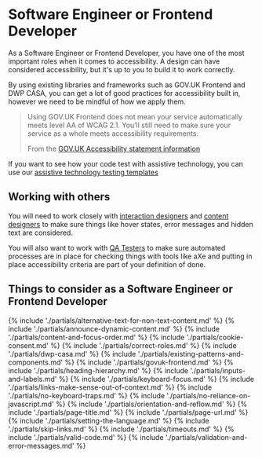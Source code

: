 # Software Engineer or Frontend Developer

As a Software Engineer or Frontend Developer, you have one of the most important roles when it comes to accessibility. A design can have considered accessibility, but it's up to you to build it to work correctly.

By using existing libraries and frameworks such as GOV.UK Frontend and DWP CASA, you can get a lot of good practices for accessibility built in, however we need to be mindful of how we apply them.

<blockquote class="govuk-inset-text">
  Using GOV.UK Frontend does not mean your service automatically meets level AA of WCAG 2.1. You’ll still need to make sure your service as a whole meets accessibility requirements.

  From the [GOV.UK Accessibility statement information](https://design-system.service.gov.uk/accessibility/#using-the-design-system-and-frontend-in-your-service)
</blockquote>

If you want to see how your code test with assistive technology, you can use our [assistive technology testing templates](/tools-and-resources/assistive-technology-testing)

## Working with others

You will need to work closely with [interaction designers](/guidance-for-your-job-role/interaction-designer) and [content designers](/guidance-for-your-job-role/content-designer) to make sure things like hover states, error messages and hidden text are considered.

You will also want to work with [QA Testers](/guidance-for-your-job-role/qa-tester) to make sure automated processes are in place for checking things with tools like aXe and putting in place accessibility criteria are part of your definition of done.

<h2>Things to consider <span class="govuk-visually-hidden">as a Software Engineer or Frontend Developer</span></h2>

{% include './partials/alternative-text-for-non-text-content.md' %}
{% include './partials/announce-dynamic-content.md' %}
{% include './partials/content-and-focus-order.md' %}
{% include './partials/cookie-consent.md' %}
{% include './partials/correct-roles.md' %}
{% include './partials/dwp-casa.md' %}
{% include './partials/existing-patterns-and-components.md' %}
{% include './partials/govuk-frontend.md' %}
{% include './partials/heading-hierarchy.md' %}
{% include './partials/inputs-and-labels.md' %}
{% include './partials/keyboard-focus.md' %}
{% include './partials/links-make-sense-out-of-context.md' %}
{% include './partials/no-keyboard-traps.md' %}
{% include './partials/no-reliance-on-javascript.md' %}
{% include './partials/orientation-and-reflow.md' %}
{% include './partials/page-title.md' %}
{% include './partials/page-url.md' %}
{% include './partials/setting-the-language.md' %}
{% include './partials/skip-links.md' %}
{% include './partials/timeouts.md' %}
{% include './partials/valid-code.md' %}
{% include './partials/validation-and-error-messages.md' %}
